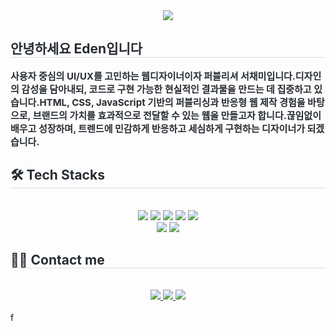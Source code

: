 <div align= "center">
    <img src="https://capsule-render.vercel.app/api?type=waving&color=0:df6868,100:9face0&height=120&text=Eden's%20Portfolio&animation=&fontColor=5b4b81&fontSize=70" />
    </div>
    <div style="text-align: left;"> 
    <h2 style="border-bottom: 1px solid #d8dee4; color: #282d33;"> 안녕하세요 Eden입니다 </h2>  
    <div style="font-weight: 700; font-size: 15px; text-align: left; color: #282d33;"> 사용자 중심의 UI/UX를 고민하는 웹디자이너이자 퍼블리셔 서채미입니다.</li></li>디자인의 감성을 담아내되, 코드로 구현 가능한 현실적인 결과물을 만드는 데 집중하고 있습니다.</li>HTML, CSS, JavaScript 기반의 퍼블리싱과 반응형 웹 제작 경험을 바탕으로, 브랜드의 가치를 효과적으로 전달할 수 있는 웹을 만들고자 합니다.</li></li>끊임없이 배우고 성장하며, 트렌드에 민감하게 반응하고 세심하게 구현하는 디자이너가 되겠습니다. </div> 
    </div>
    <div style="text-align: left;">
    <h2 style="border-bottom: 1px solid #d8dee4; color: #282d33;"> 🛠️ Tech Stacks </h2> <br> 
    <div  align= "center"> <img src="https://img.shields.io/badge/CSS3-1572B6?style=for-the-badge&logo=CSS3&logoColor=white">
          <img src="https://img.shields.io/badge/Git-F05032?style=for-the-badge&logo=Git&logoColor=white">
          <img src="https://img.shields.io/badge/Github-181717?style=for-the-badge&logo=Github&logoColor=white">
          <img src="https://img.shields.io/badge/HTML5-E34F26?style=for-the-badge&logo=HTML5&logoColor=white">
          <img src="https://img.shields.io/badge/Notion-000000?style=for-the-badge&logo=Notion&logoColor=white">
          <br/><img src="https://img.shields.io/badge/Javascript-F7DF1E?style=for-the-badge&logo=Javascript&logoColor=white">
          <img src="https://img.shields.io/badge/Figma-F24E1E?style=for-the-badge&logo=Figma&logoColor=white">
          </div>
    </div>
    <div style="text-align: left;">
    <h2 style="border-bottom: 1px solid #d8dee4; color: #282d33;"> 🧑‍💻 Contact me </h2> <br> 
    <div align= "center"> <a href="https://open.kakao.com/o/sv3L8SJh"> <img src="https://img.shields.io/badge/KakaoTalk-FFCD00?style=for-the-badge&logo=KakaoTalk&logoColor=000000"> </a>
         <a href=mailto:cseo99737@gmail.com> <img src="https://img.shields.io/badge/Gmail-EA4335?style=for-the-badge&logo=Gmail&logoColor=white&link=mailto:"> </a>
         <a href="https://www.notion.so/Eden-s-2013103f3279808b8c49f6cbbc7a6172?source=copy_link"> <img src="https://img.shields.io/badge/Notion-000000?style=for-the-badge&logo=Notion&logoColor=white&link="> </a>
          </div>  <br> 
    <div align= "center">  </div> 
    </div>f
